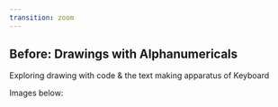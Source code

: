 ```yaml
---
transition: zoom
---
```


## Before: Drawings with Alphanumericals

Exploring drawing with code & the text making apparatus of Keyboard


Images below:
